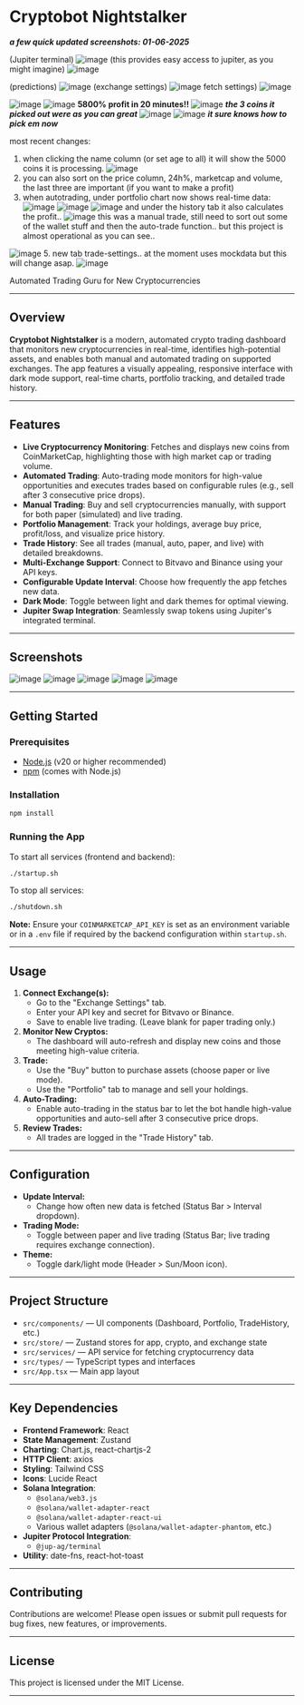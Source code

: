 # Cryptobot Nightstalker
***a few quick updated screenshots: 01-06-2025***

(Jupiter terminal)
![image](https://github.com/user-attachments/assets/21dbd4f6-1ea1-4d91-8bb4-a92b25cf45bc)
(this provides easy access to jupiter, as you might imagine)
![image](https://github.com/user-attachments/assets/08376099-4e9f-4c79-b744-a2233fe23d94)

(predictions)
![image](https://github.com/user-attachments/assets/d86d0a55-c7c8-4b4c-ab54-2e25d8f720be)
(exchange settings)
![image](https://github.com/user-attachments/assets/f9244762-b95d-4697-9ce5-37f36cdf56a4)
fetch settings)
![image](https://github.com/user-attachments/assets/c06699ac-9338-469c-8ccf-29184299c66f)

![image](https://github.com/user-attachments/assets/0e135fd2-7a97-4326-a4ff-67c87d47d424)
![image](https://github.com/user-attachments/assets/bd3dacc9-d8d2-4c0c-a609-b869bbc0944a)
**5800% profit in 20 minutes!!**
![image](https://github.com/user-attachments/assets/e104dad0-cc16-4675-a63b-475392d14b5d)
***the 3 coins it picked out were as you can great***
![image](https://github.com/user-attachments/assets/301e286f-2d04-4e69-b3a9-ced9a2780c60)
![image](https://github.com/user-attachments/assets/702bb071-0960-4469-a0dd-fd6f4af8c909)
***it sure knows how to pick em now***

most recent changes:
1. when clicking the name column (or set age to all) it will show the 5000 coins it is processing.
![image](https://github.com/user-attachments/assets/4e053d23-20d5-4b1e-842e-8a65394aeae0)
2. you can also sort on the price column, 24h%, marketcap and volume, the last three are important (if you want to make a profit)
3. when autotrading, under portfolio chart now shows real-time data:
![image](https://github.com/user-attachments/assets/73cb55da-bca9-4645-aeeb-7ca990e16f08)
![image](https://github.com/user-attachments/assets/8c40c971-67b9-457b-86cd-f98cc7711954)
![image](https://github.com/user-attachments/assets/fa683883-0153-4953-aa72-c57d8feef6e1)
and under the history tab it also calculates the profit.. 
![image](https://github.com/user-attachments/assets/96be94ab-141d-40a8-a2aa-31da9e2fefe8)
this was a manual trade, still  need to sort out some of the wallet stuff and then the auto-trade function.. but this project is almost operational as you can  see..

![image](https://github.com/user-attachments/assets/12514dc9-7288-4a13-8786-108c692c9d3a)
5. new tab trade-settings.. at the moment uses mockdata but this will change asap.
![image](https://github.com/user-attachments/assets/e1520980-a7f7-4280-9f8c-27c33bc8c639)

Automated Trading Guru for New Cryptocurrencies

---

## Overview

**Cryptobot Nightstalker** is a modern, automated crypto trading dashboard that monitors new cryptocurrencies in real-time, identifies high-potential assets, and enables both manual and automated trading on supported exchanges. The app features a visually appealing, responsive interface with dark mode support, real-time charts, portfolio tracking, and detailed trade history.

---

## Features

- **Live Cryptocurrency Monitoring**: Fetches and displays new coins from CoinMarketCap, highlighting those with high market cap or trading volume.
- **Automated Trading**: Auto-trading mode monitors for high-value opportunities and executes trades based on configurable rules (e.g., sell after 3 consecutive price drops).
- **Manual Trading**: Buy and sell cryptocurrencies manually, with support for both paper (simulated) and live trading.
- **Portfolio Management**: Track your holdings, average buy price, profit/loss, and visualize price history.
- **Trade History**: See all trades (manual, auto, paper, and live) with detailed breakdowns.
- **Multi-Exchange Support**: Connect to Bitvavo and Binance using your API keys.
- **Configurable Update Interval**: Choose how frequently the app fetches new data.
- **Dark Mode**: Toggle between light and dark themes for optimal viewing.
- **Jupiter Swap Integration**: Seamlessly swap tokens using Jupiter's integrated terminal.

---

## Screenshots

![image](https://github.com/user-attachments/assets/6990950e-1d6d-4168-a2e2-a90cf88a1bfc)
![image](https://github.com/user-attachments/assets/78b84ca5-2223-424c-a018-54954bde9143)
![image](https://github.com/user-attachments/assets/29d3a5f2-e424-4a9b-873b-4268f30922f3)
![image](https://github.com/user-attachments/assets/1acf531d-5dda-4698-8ff9-455ca9b583ee)
![image](https://github.com/user-attachments/assets/4c06aaca-4014-4731-ac59-4d2e8635dbb1)

---

## Getting Started

### Prerequisites
- [Node.js](https://nodejs.org/) (v20 or higher recommended)
- [npm](https://www.npmjs.com/) (comes with Node.js)

### Installation
```bash
npm install
```

### Running the App
To start all services (frontend and backend):
```bash
./startup.sh
```
To stop all services:
```bash
./shutdown.sh
```

**Note:** Ensure your `COINMARKETCAP_API_KEY` is set as an environment variable or in a `.env` file if required by the backend configuration within `startup.sh`.

---

## Usage

1. **Connect Exchange(s):**
   - Go to the "Exchange Settings" tab.
   - Enter your API key and secret for Bitvavo or Binance.
   - Save to enable live trading. (Leave blank for paper trading only.)
2. **Monitor New Cryptos:**
   - The dashboard will auto-refresh and display new coins and those meeting high-value criteria.
3. **Trade:**
   - Use the "Buy" button to purchase assets (choose paper or live mode).
   - Use the "Portfolio" tab to manage and sell your holdings.
4. **Auto-Trading:**
   - Enable auto-trading in the status bar to let the bot handle high-value opportunities and auto-sell after 3 consecutive price drops.
5. **Review Trades:**
   - All trades are logged in the "Trade History" tab.

---

## Configuration

- **Update Interval:**
  - Change how often new data is fetched (Status Bar > Interval dropdown).
- **Trading Mode:**
  - Toggle between paper and live trading (Status Bar; live trading requires exchange connection).
- **Theme:**
  - Toggle dark/light mode (Header > Sun/Moon icon).

---

## Project Structure

- `src/components/` — UI components (Dashboard, Portfolio, TradeHistory, etc.)
- `src/store/` — Zustand stores for app, crypto, and exchange state
- `src/services/` — API service for fetching cryptocurrency data
- `src/types/` — TypeScript types and interfaces
- `src/App.tsx` — Main app layout

---

## Key Dependencies

- **Frontend Framework**: React
- **State Management**: Zustand
- **Charting**: Chart.js, react-chartjs-2
- **HTTP Client**: axios
- **Styling**: Tailwind CSS
- **Icons**: Lucide React
- **Solana Integration**:
  - `@solana/web3.js`
  - `@solana/wallet-adapter-react`
  - `@solana/wallet-adapter-react-ui`
  - Various wallet adapters (`@solana/wallet-adapter-phantom`, etc.)
- **Jupiter Protocol Integration**:
  - `@jup-ag/terminal`
- **Utility**: date-fns, react-hot-toast

---

## Contributing

Contributions are welcome! Please open issues or submit pull requests for bug fixes, new features, or improvements.

---

## License

This project is licensed under the MIT License.

---
